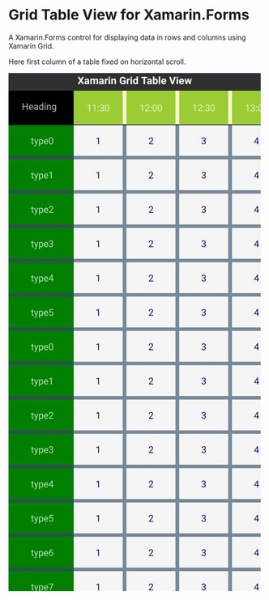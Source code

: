 # Grid Table View for Xamarin.Forms

A Xamarin.Forms control for displaying data in rows and columns using Xamarin Grid.

Here first column of a table fixed on horizontal scroll.


![alt text](https://github.com/AdityaRaj2025/XamarinGridTableView/blob/main/1664760618079.JPEG)
